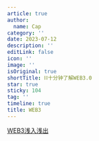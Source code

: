 ```yaml
---
article: true
author:
  name: Cap
category: ''
date: 2023-07-12
description: ''
editLink: false
icon: ''
image: ''
isOriginal: true
shortTitle: ⛓️十分钟了解WEB3.0
star: true
sticky: 104
tag: ''
timeline: true
title: WEB3
---
```



[WEB3浅入浅出](./WEB3.0.pdf)
